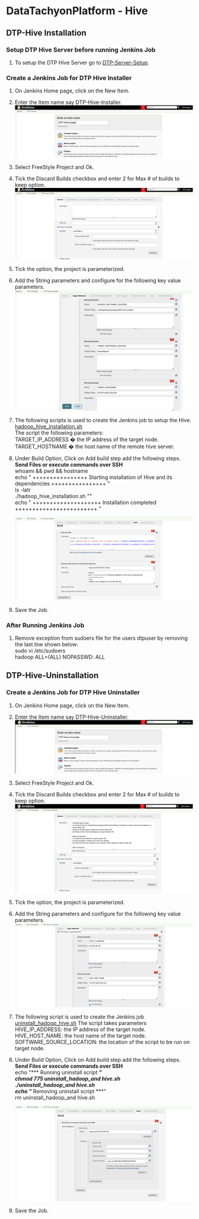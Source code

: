 # DataTachyonPlatform - Hive

## DTP-Hive Installation

### Setup DTP Hive Server before running Jenkins Job

1. To setup the DTP Hive Server go to [DTP-Server-Setup](/common/Readme.md).

### Create a Jenkins Job for DTP Hive Installer

1. On Jenkins Home page, click on the New Item.

2. Enter the Item name say DTP-Hive-Installer.
![Create-DTP-Hive-Installer Jenkins](/datalayer/hive/images/dtp_hive_installer1.png)

3. Select FreeStyle Project and Ok.

4. Tick the Discard Builds checkbox and enter 2 for Max # of builds to keep option.
![DiscardBuild-DTP-Hive-Installer Jenkins](/datalayer/hive/images/dtp_hive_installer2.png)

5. Tick the option, the  project  is parameterized.

6. Add the String parameters and configure for the following key value parameters. \
![Parameterise-DTP-Hive-Installer Jenkins](/datalayer/hive/images/dtp_hive_installer3.png)

7. The following scripts is used to create the Jenkins job to setup the Hive. \
[hadoop_hive_installation.sh](/datalayer/hive/scripts/hadoop_hive_installation.sh) \
The script the following parameters:\
TARGET_IP_ADDRESS � the IP address of the target node.\
TARGET_HOSTNAME � the host name of the remote hive server.

8. Under Build Option, Click on Add build step add the following steps.\
   **Send Files or execute commands over SSH**\
   whoami && pwd && hostname \
   echo " ++++++++++++++++ Starting installation of Hive and its dependencies ++++++++++++++++ " \
   ls -latr \
   ./hadoop_hive_installation.sh "<JP-DTP-HIVE-VM-IP-ADDRESS>" \
   echo " ++++++++++++++++++++ Installation completed ++++++++++++++++++++++++ "

   ![AddBuildSteps-DTP-Hive-Installer Jenkins](/datalayer/hive/images/dtp_hive_installer4.png)

9. Save the Job.

### After Running Jenkins Job

1. Remove exception from sudoers file for the users dtpuser by removing the last line shown below:\
    sudo vi /etc/sudoers  \
    hadoop ALL=(ALL) NOPASSWD: ALL

## DTP-Hive-Uninstallation

### Create a Jenkins Job for DTP Hive Uninstaller

1. On Jenkins Home page, click on the New Item.

2. Enter the Item name say DTP-Hive-Uninstaller.
![Create-DTP-Hive-Uninstaller Jenkins](/datalayer/hive/images/dtp_hive_uninstaller1.png)

3. Select FreeStyle Project and Ok.

4. Tick the Discard Builds checkbox and enter 2 for Max # of builds to keep option.
![DiscardBuild-DTP-Hive-Uninstaller Jenkins](/datalayer/hive/images/dtp_hive_uninstaller2.png)

5. Tick the option, the  project  is parameterized.

6. Add the String parameters and configure for the following key value parameters. \
![Parameterise-DTP-Hive-Uninstaller Jenkins](/datalayer/hive/images/dtp_hive_uninstaller3.png)

7. The following script is used to create the Jenkins job \
[uninstall_hadoop_hive.sh](/datalayer/hive/scripts/uninstall_hadoop_hive.sh)
The script takes  parameters \
HIVE_IP_ADDRESS:          the IP address of the target node.
HIVE_HOST_NAME:           the host name of the target node.\
SOFTWARE_SOURCE_LOCATION: the location of the script to be run on target node.

8. Under Build Option, Click on Add build step add the following steps.\
   **Send Files or execute commands over SSH**\
   echo "*** Running uninstall script ***" \
   chmod 775 uninstall_hadoop_and hive.sh \
   ./uninstall_hadoop_and hive.sh \
   echo "*** Removing uninstall script ***" \
   rm uninstall_hadoop_and hive.sh

   ![AddBuildSteps-DTP-Hive-Uninstaller Jenkins](/datalayer/hive/images/dtp_hive_uninstaller4.png)

9. Save the Job.